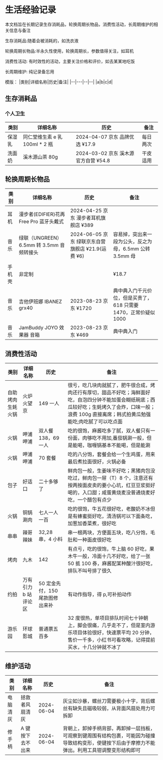 # 生活经验记录

本文档旨在长期记录生存消耗品，轮换周期长物品，消费性活动，长周期维护的相关信息与备注

生存消耗品:随着会被消耗的，如洗衣液

轮换周期长物品:半永久性使用，轮换周期长，参数值得关注，如耳机

消费性活动: 有时效性的活动，主要关注价格和评价，如去某某地吃饭

长周期维护: 纯记录备忘用

模版：
|类别|详细名称|历史|备注|
|--|---|--|--|
|a|b|c|d|

## 生存消耗品

### 个人卫生

| 类别   | 详细名称                        | 历史                                 | 备注     |
| ------ | ------------------------------- | ------------------------------------ | -------- |
| 保湿乳 | 同仁堂维生素 e 乳 100ml \* 2 瓶 | 2024-04-07 京东 品牌优选 ¥17.9       | 每日两次 |
| 洗面奶 | 溪木源山茶 80g                  | 2024-03-02 京东 溪木源官方自营 ¥54.8 | 干皮适用 |

## 轮换周期长物品

| 类别   | 详细名称                                  | 历史                                              | 备注                                                             |
| ------ | ----------------------------------------- | ------------------------------------------------- | ---------------------------------------------------------------- |
| 耳机   | 漫步者(EDIFIER)花再 Free Pro 蓝牙头戴式   | 2024-04-25 京东 漫步者耳机旗舰店 ¥389             |                                                                  |
| 音乐   | 绿联（UNGREEN） 6.5mm 转 3.5mm 音频转接头 | 2024-06-05 京东 绿联京东自营旗舰店 ¥21.9(运费 ¥6) | 容易掉，突出来一段为公头，反之为母，6.5mm 公转 3.5mm 母          |
|        |                                           |                                                   |                                                                  |
| 手机壳 | 非定制                                    |                                                   | ¥18.7                                                            |
| 音乐   | 吉他伊班娜 IBANEZ grx40                   | 2023-08-23 京东 ¥1720                             | 典中典入门千元价位，但是买贵了，618 只需要 1470，正常价疑似 1000 |
| 音乐   | JamBuddy JOYO 效果器 音箱                 | 2023-08-23 京东 ¥469                              | 典中典入门                                                       |

## 消费性活动

| 类别             | 详细名称            | 历史                            | 备注                                                                                                                                                                                                    |
| ---------------- | ------------------- | ------------------------------- | ------------------------------------------------------------------------------------------------------------------------------------------------------------------------------------------------------- |
| 自助烤肉生蚝火锅 | 火炉火望京          | 149 一人                        | 很亏，吃几块肉就腻了，肥牛很合成，烤肉还行有厚切，甜品不好吃；海鲜面好吃，自泡四分钟不能加蛋会糊纸碗底；西瓜较好吃；生蚝烤久了会炸，口味一般；浪费 100g 直接离席；韩式拍黄瓜勉强能吃;肉吃腻了可以吃点面 |
| 火锅             | 呷浦呷浦            | 双人餐 138，69 一人             | 吃的很饱，麻酱吃多了腻，双人餐只有一份面，肉够吃不用加,番茄锅涮一般，但是能喝，咖喱锅基本不能喝，但是能涮                                                                                               |
| 火锅             | 呷浦呷浦            | 70 套餐                         | 吃的八分饱，套餐会给一个生鸡蛋，用来最后煮拉面很好，火锅必备                                                                                                                                            |
| 包子             | 好适口              | 二十多够了                      | 鲜肉包一般，生姜味不好吃；黑猪肉包没吃过，鲜肉包一屉（T）8 个，注意还有按两按面皮卖的要小心坑，红豆豆浆挺好喝的，入口甜；咸蛋黄烧麦没普通烧麦好吃，一个醋包有点少                                       |
| 火锅             | 铜锅涮肉            | 七人一人一百                    | 吃的很饱，牛五花很好吃，老酸奶不冰但是有蜂蜜挺好吃，清汤锅可以下面条吃，加葱加香菜煮，很好吃                                                                                                            |
| 串串             | 辣哥辣妹            | 32,28 串，4 小料                | 串一根两块，方便面五块，吃八分饱，毛肚和一种面皮很好吃                                                                                                                                                  |
| 烤肉             | 九木                | 142                             | 有点亏，吃的很饱，牛上脑 60 好吃，果木牛一般，冷面十几不好吃，给了一张 50 抵 100 券，麻酱配某种酸汁很好吃，排队不叫号排了很久                                                                           |
| 约拍             | 万有引力 b 站评论区 | 50 定金先付，150 尾款图修出来补 | 有动作指导，得 p,可补拍动作                                                                                                                                                                             |
| 游乐园           | 环球影城            | 普通票五百多                    | 32 度很热，单项目排队时间七十钟朝上，脚会很痛，几乎走不了，但是室内游乐项目体验很好，快速票平均 20 分钟，售价一千多，小红书可看攻略，记得提前买水，十几分钟就不冰了                                     |

## 维护活动

| 类别     | 详细名称         | 历史       | 备注                                                                                                                                               |
| -------- | ---------------- | ---------- | -------------------------------------------------------------------------------------------------------------------------------------------------- |
| 电脑清灰 | 拯救者风扇清灰   | 2024-06-04 | 灰尘如沙暴，螺丝刀需要极小十字，背后螺丝有缺失且磁吸较弱，从背面风扇处用力可拆卸                                                                   |
| 修手柄   | A 键按下去不出来 | 2024-06-04 | 背朝上，卸掉手柄背部，再卸掉一层挡板，可观察到键周围有结构包裹，可能因为碰撞导致结构变形，使键按下后由于摩擦力不能弹出。利用工具钳调整变形结构即可 |
